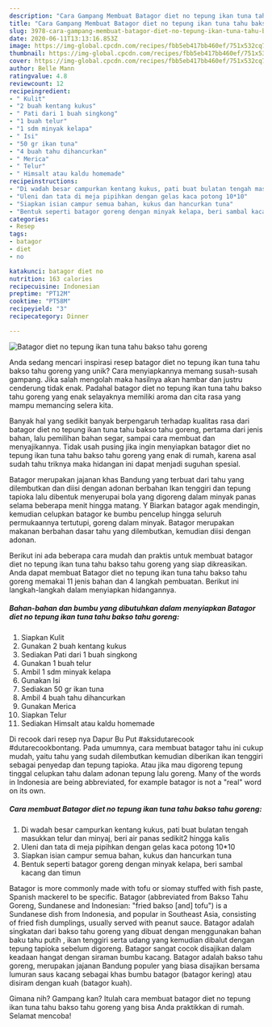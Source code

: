 ```yaml
---
description: "Cara Gampang Membuat Batagor diet no tepung ikan tuna tahu bakso tahu goreng yang Bisa Manjain Lidah"
title: "Cara Gampang Membuat Batagor diet no tepung ikan tuna tahu bakso tahu goreng yang Bisa Manjain Lidah"
slug: 3978-cara-gampang-membuat-batagor-diet-no-tepung-ikan-tuna-tahu-bakso-tahu-goreng-yang-bisa-manjain-lidah
date: 2020-06-11T13:13:16.853Z
image: https://img-global.cpcdn.com/recipes/fbb5eb417bb460ef/751x532cq70/batagor-diet-no-tepung-ikan-tuna-tahu-bakso-tahu-goreng-foto-resep-utama.jpg
thumbnail: https://img-global.cpcdn.com/recipes/fbb5eb417bb460ef/751x532cq70/batagor-diet-no-tepung-ikan-tuna-tahu-bakso-tahu-goreng-foto-resep-utama.jpg
cover: https://img-global.cpcdn.com/recipes/fbb5eb417bb460ef/751x532cq70/batagor-diet-no-tepung-ikan-tuna-tahu-bakso-tahu-goreng-foto-resep-utama.jpg
author: Belle Mann
ratingvalue: 4.8
reviewcount: 12
recipeingredient:
- " Kulit"
- "2 buah kentang kukus"
- " Pati dari 1 buah singkong"
- "1 buah telur"
- "1 sdm minyak kelapa"
- " Isi"
- "50 gr ikan tuna"
- "4 buah tahu dihancurkan"
- " Merica"
- " Telur"
- " Himsalt atau kaldu homemade"
recipeinstructions:
- "Di wadah besar campurkan kentang kukus, pati buat bulatan tengah masukkan telur dan minyaj, beri air panas sedikit2 hingga kalis"
- "Uleni dan tata di meja pipihkan dengan gelas kaca potong 10*10"
- "Siapkan isian campur semua bahan, kukus dan hancurkan tuna"
- "Bentuk seperti batagor goreng dengan minyak kelapa, beri sambal kacang dan timun"
categories:
- Resep
tags:
- batagor
- diet
- no

katakunci: batagor diet no 
nutrition: 163 calories
recipecuisine: Indonesian
preptime: "PT12M"
cooktime: "PT58M"
recipeyield: "3"
recipecategory: Dinner

---
```



![Batagor diet no tepung ikan tuna tahu bakso tahu goreng](https://img-global.cpcdn.com/recipes/fbb5eb417bb460ef/751x532cq70/batagor-diet-no-tepung-ikan-tuna-tahu-bakso-tahu-goreng-foto-resep-utama.jpg)

Anda sedang mencari inspirasi resep batagor diet no tepung ikan tuna tahu bakso tahu goreng yang unik? Cara menyiapkannya memang susah-susah gampang. Jika salah mengolah maka hasilnya akan hambar dan justru cenderung tidak enak. Padahal batagor diet no tepung ikan tuna tahu bakso tahu goreng yang enak selayaknya memiliki aroma dan cita rasa yang mampu memancing selera kita.

Banyak hal yang sedikit banyak berpengaruh terhadap kualitas rasa dari batagor diet no tepung ikan tuna tahu bakso tahu goreng, pertama dari jenis bahan, lalu pemilihan bahan segar, sampai cara membuat dan menyajikannya. Tidak usah pusing jika ingin menyiapkan batagor diet no tepung ikan tuna tahu bakso tahu goreng yang enak di rumah, karena asal sudah tahu triknya maka hidangan ini dapat menjadi suguhan spesial.

Batagor merupakan jajanan khas Bandung yang terbuat dari tahu yang dilembutkan dan diisi dengan adonan berbahan Ikan tenggiri dan tepung tapioka lalu dibentuk menyerupai bola yang digoreng dalam minyak panas selama beberapa menit hingga matang. Y Biarkan batagor agak mendingin, kemudian celupkan batagor ke bumbu pencelup hingga seluruh permukaannya tertutupi, goreng dalam minyak. Batagor merupakan makanan berbahan dasar tahu yang dilembutkan, kemudian diisi dengan adonan.


Berikut ini ada beberapa cara mudah dan praktis untuk membuat batagor diet no tepung ikan tuna tahu bakso tahu goreng yang siap dikreasikan. Anda dapat membuat Batagor diet no tepung ikan tuna tahu bakso tahu goreng memakai 11 jenis bahan dan 4 langkah pembuatan. Berikut ini langkah-langkah dalam menyiapkan hidangannya.

<!--inarticleads1-->

##### Bahan-bahan dan bumbu yang dibutuhkan dalam menyiapkan Batagor diet no tepung ikan tuna tahu bakso tahu goreng:

1. Siapkan  Kulit
1. Gunakan 2 buah kentang kukus
1. Sediakan  Pati dari 1 buah singkong
1. Gunakan 1 buah telur
1. Ambil 1 sdm minyak kelapa
1. Gunakan  Isi
1. Sediakan 50 gr ikan tuna
1. Ambil 4 buah tahu dihancurkan
1. Gunakan  Merica
1. Siapkan  Telur
1. Sediakan  Himsalt atau kaldu homemade


Di recook dari resep nya Dapur Bu Put #aksidutarecook #dutarecookbontang. Pada umumnya, cara membuat batagor tahu ini cukup mudah, yaitu tahu yang sudah dilembutkan kemudian diberikan ikan tenggiri sebagai penyedap dan tepung tapioka. Atau jika mau digoreng tepung tinggal celupkan tahu dalam adonan tepung lalu goreng. Many of the words in Indonesia are being abbreviated, for example batagor is not a &#34;real&#34; word on its own. 

<!--inarticleads2-->

##### Cara membuat Batagor diet no tepung ikan tuna tahu bakso tahu goreng:

1. Di wadah besar campurkan kentang kukus, pati buat bulatan tengah masukkan telur dan minyaj, beri air panas sedikit2 hingga kalis
1. Uleni dan tata di meja pipihkan dengan gelas kaca potong 10*10
1. Siapkan isian campur semua bahan, kukus dan hancurkan tuna
1. Bentuk seperti batagor goreng dengan minyak kelapa, beri sambal kacang dan timun


Batagor is more commonly made with tofu or siomay stuffed with fish paste, Spanish mackerel to be specific. Batagor (abbreviated from Bakso Tahu Goreng, Sundanese and Indonesian: &#34;fried bakso [and] tofu&#34;) is a Sundanese dish from Indonesia, and popular in Southeast Asia, consisting of fried fish dumplings, usually served with peanut sauce. Batagor adalah singkatan dari bakso tahu goreng yang dibuat dengan menggunakan bahan baku tahu putih , ikan tenggiri serta udang yang kemudian dibalut dengan tepung tapioka sebelum digoreng. Batagor sangat cocok disajikan dalam keadaan hangat dengan siraman bumbu kacang. Batagor adalah bakso tahu goreng, merupakan jajanan Bandung populer yang biasa disajikan bersama lumuran saus kacang sebagai khas bumbu batagor (batagor kering) atau disiram dengan kuah (batagor kuah). 

Gimana nih? Gampang kan? Itulah cara membuat batagor diet no tepung ikan tuna tahu bakso tahu goreng yang bisa Anda praktikkan di rumah. Selamat mencoba!
